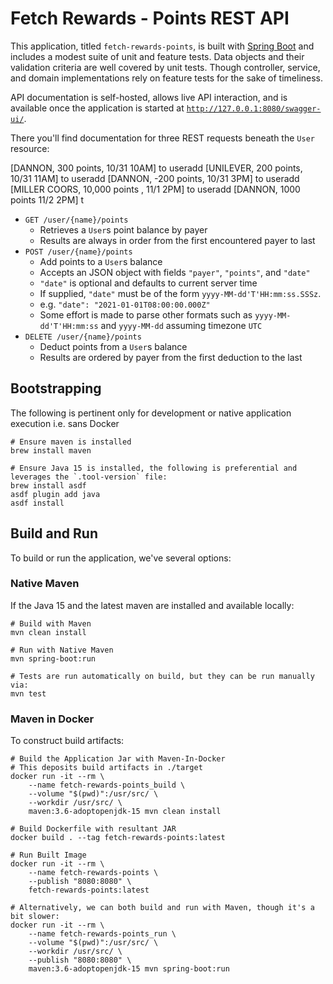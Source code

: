 # Fetch Rewards - Points REST API

This application, titled `fetch-rewards-points`, is built with 
[Spring Boot](https://spring.io/projects/spring-boot) and includes a modest 
suite of unit and feature tests. Data objects and their validation criteria are 
well covered by unit tests. Though controller, service, and domain 
implementations rely on feature tests for the sake of timeliness.

API documentation is self-hosted, allows live API interaction, and is available once the application is started at 
[`http://127.0.0.1:8080/swagger-ui/`](http://127.0.0.1:8080/swagger-ui/).

There you'll find documentation for three REST requests beneath the `User` resource:

[DANNON, 300 points, 10/31 10AM] to useradd 
[UNILEVER, 200 points, 10/31 11AM] to useradd 
[DANNON, -200 points, 10/31 3PM] to useradd 
[MILLER COORS, 10,000 points , 11/1 2PM] to useradd 
[DANNON, 1000 points 11/2 2PM] t

- `GET /user/{name}/points`
	- Retrieves a `User`s point balance by payer
	- Results are always in order from the first encountered payer to last 
- `POST /user/{name}/points`
	- Add points to a `User`s balance 
	- Accepts an JSON object with fields `"payer"`, `"points"`, and `"date"` 
	- `"date"` is optional and defaults to current server time 
	- If supplied, `"date"` must be of the form `yyyy-MM-dd'T'HH:mm:ss.SSSz`.
	- e.g. `"date": "2021-01-01T08:00:00.000Z"`
	- Some effort is made to parse other formats such as `yyyy-MM-dd'T'HH:mm:ss` and `yyyy-MM-dd` assuming timezone `UTC`
- `DELETE /user/{name}/points`
	- Deduct points from a `User`s balance
	- Results are ordered by payer from the first deduction to the last

## Bootstrapping

The following is pertinent only for development or native application execution i.e. sans Docker

```shell
# Ensure maven is installed
brew install maven

# Ensure Java 15 is installed, the following is preferential and leverages the `.tool-version` file:
brew install asdf
asdf plugin add java
asdf install 
```

## Build and Run

To build or run the application, we've several options:

### Native Maven

If the Java 15 and the latest maven are installed and available locally:

```shell
# Build with Maven
mvn clean install

# Run with Native Maven
mvn spring-boot:run

# Tests are run automatically on build, but they can be run manually via:
mvn test
```

### Maven in Docker

To construct build artifacts:

```shell
# Build the Application Jar with Maven-In-Docker
# This deposits build artifacts in ./target
docker run -it --rm \
	--name fetch-rewards-points_build \
	--volume "$(pwd)":/usr/src/ \
	--workdir /usr/src/ \
	maven:3.6-adoptopenjdk-15 mvn clean install
	
# Build Dockerfile with resultant JAR
docker build . --tag fetch-rewards-points:latest

# Run Built Image
docker run -it --rm \
	--name fetch-rewards-points \
	--publish "8080:8080" \
	fetch-rewards-points:latest

# Alternatively, we can both build and run with Maven, though it's a bit slower:
docker run -it --rm \
	--name fetch-rewards-points_run \
	--volume "$(pwd)":/usr/src/ \
	--workdir /usr/src/ \
	--publish "8080:8080" \
	maven:3.6-adoptopenjdk-15 mvn spring-boot:run
```



